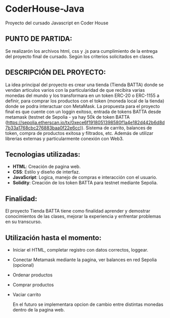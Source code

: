 # CoderHouse-Java
Proyecto del cursado Javascript en Coder House

## PUNTO DE PARTIDA:
Se realizarón los archivos html, css y .js para cumplimiento de la entrega del proyecto final de cursado. Según los criterios solicitados en clases.

## DESCRIPCIÓN DEL PROYECTO:

La idea principal del proyecto es crear una tienda (Tienda BATTA) donde se vendan articulos varios con la particularidad de que recibira varias monedas del mundo y los transformara en un token ERC-20 o ERC-1155 a definir, para comprar los productos con el token (moneda local de la tienda) donde se podra interactuar con MetaMask.
La propuesta para el proyecto final es que cuente con un loggin exitoso, entrada de tokens BATTA desde metamask (testnet de Sepolia - ya hay 50k de token BATTA (https://sepolia.etherscan.io/tx/0xece6f1918051398580f1a4e182d442b6d8d7b33a1768cbc276883baa0f22e6cc)). Sistema de carrito, balances de token, compra de productos exitosa y filtrados, etc. Además de utilizar librerias externas y particularmente conexión con Web3.


## Tecnologias utilizadas:
- **HTML**: Creación de pagina web.
- **CSS**: Estilo y diseño de interfaz.
- **JavaScript**: Logica, manejo de compras e interacción con el usuario.
- **Solidity**: Creación de los token BATTA para testnet mediante Sepolia.


## Finalidad:
El proyecto Tienda BATTA tiene como finalidad aprender y demostrar conocimientos de las clases, mejorar la experiencia y enfrentar problemas en su transcurso.


## Utilización hasta el momento:

- Iniciar el HTML, completar registro con datos correctos, loggear.
- Conectar Metamask mediante la pagina, ver balances en red Sepolia (opcional)
- Ordenar productos
- Comprar productos
- Vaciar carrito

  En el futuro se implementara opcion de cambio entre distintas monedas dentro de la pagina web.
